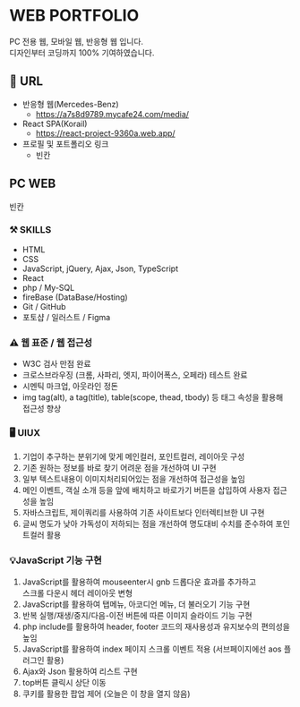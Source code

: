 # WEB PORTFOLIO

PC 전용 웹, 모바일 웹, 반응형 웹 입니다.<br>
디자인부터 코딩까지 100% 기여하였습니다. <br>

## 🔗 URL

- 반응형 웹(Mercedes-Benz)
  - https://a7s8d9789.mycafe24.com/media/
- React SPA(Korail)
  - https://react-project-9360a.web.app/
- 프로필 및 포트폴리오 링크
  - 빈칸

## PC WEB

빈칸

### ⚒️ SKILLS

- HTML
- CSS
- JavaScript, jQuery, Ajax, Json, TypeScript
- React
- php / My-SQL
- fireBase (DataBase/Hosting)
- Git / GitHub
- 포토샵 / 일러스트 / Figma

### ⚠️ 웹 표준 / 웹 접근성

- W3C 검사 만점 완료
- 크로스브라우징 (크롬, 사파리, 엣지, 파이어폭스, 오페라) 테스트 완료
- 시멘틱 마크업, 아웃라인 정돈
- img tag(alt), a tag(title), table(scope, thead, tbody) 등 태그 속성을 활용해 접근성 향상

### 🖥️ UIUX

1. 기업이 추구하는 분위기에 맞게 메인컬러, 포인트컬러, 레이아웃 구성
2. 기존 원하는 정보를 바로 찾기 어려운 점을 개선하여 UI 구현
3. 일부 텍스트내용이 이미지처리되어있는 점을 개선하여 접근성을 높임
4. 메인 이벤트, 객실 소개 등을 앞에 배치하고 바로가기 버튼을 삽입하여 사용자 접근성을 높임
5. 자바스크립트, 제이쿼리를 사용하여 기존 사이트보다 인터렉티브한 UI 구현
6. 글씨 명도가 낮아 가독성이 저하되는 점을 개선하여 명도대비 수치를 준수하여 포인트컬러 활용

### 💡JavaScript 기능 구현

1. JavaScript를 활용하여 mouseenter시 gnb 드롭다운 효과를 추가하고<br>
   스크롤 다운시 헤더 레이아웃 변형
2. JavaScript를 활용하여 탭메뉴, 아코디언 메뉴, 더 불러오기 기능 구현
3. 반복 실행/재생/중지/다음-이전 버튼에 따른 이미지 슬라이드 기능 구현
4. php include를 활용하여 header, footer 코드의 재사용성과 유지보수의 편의성을 높임
5. JavaScript를 활용하여 index 페이지 스크롤 이벤트 적용 (서브페이지에선 aos 플러그인 활용)
6. Ajax와 Json 활용하여 리스트 구현
7. top버튼 클릭시 상단 이동
8. 쿠키를 활용한 팝업 제어 (오늘은 이 창을 열지 않음)
